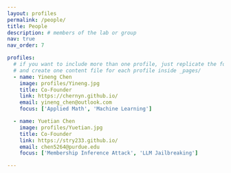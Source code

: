```yaml
---
layout: profiles
permalink: /people/
title: People
description: # members of the lab or group
nav: true
nav_order: 7

profiles:
  # if you want to include more than one profile, just replicate the following block
  # and create one content file for each profile inside _pages/
  - name: Yineng Chen
    image: profiles/Yineng.jpg
    title: Co-Founder
    link: https://chernyn.github.io/
    email: yineng_chen@outlook.com
    focus: ['Applied Math', 'Machine Learning']

  - name: Yuetian Chen
    image: profiles/Yuetian.jpg
    title: Co-Founder
    link: https://stry233.github.io/
    email: chen5264@purdue.edu
    focus: ['Membership Inference Attack', 'LLM Jailbreaking']

---
```

